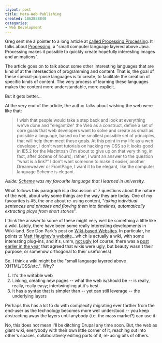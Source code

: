 ```yaml
--- 
layout: post
title: Meta-Web Publishing
created: 1062888840
categories: 
- Web Development
---
```

Greg sent me a pointer to a long article at <a href="http://www.ftrain.com"> called <a href="http://www.ftrain.com/ProcessingProcessing.html">Processing Processing</a>. It talks about <a href="http://proce55ing.net/">Processing</a>, a "small computer language layered above Java. Processing makes it possible to quickly create hopefully interesting images and animations".

The article goes on to talk about some other interesting languages that are kind of at the intersection of programming and content. That is, the goal of these special-purpose languages is to create, to facilitate the creation of specific kinds of content. The very process of learning these languages makes the content more understandable, more explicit.

But it gets better...
<!--break-->
At the very end of the article, the author talks about wishing the web were like that:<blockquote>I wish that people would take a step back and look at everything we've done and "elegantize" the Web as a construct, define a set of core goals that web developers want to solve and create as small as possible a language, based on the smallest possible set of principles, that will help them meet those goals. At this point in my life as a web                developer, I don't want tutorials on hacking my CSS so it looks good in IE5.2 for the Macintosh (I'm about to give up on that very thing, in fact, after dozens of hours); rather, I want an answer to the question "what is a link?" I don't want someone to make it easier, another Dreamweaver or FrontPage, I want it to be elegant, like the computer language Scheme is elegant.</blockquote>
<em>Aside: <a href="http://www.schemers.org/">Scheme</a> was my favourite language that I learned in university.</em>

What follows this paragraph is a discussion of 7 questions about the nature of the web, about why some things are the way they are today. One of my favourites is #5, the one about re-using content, "<em>taking individual                   sentences and phrases and flowing them into timelines, automatically extracting plays from short stories</em>".

I think the answer to some of these might very well be something a little like a wiki. Lately, there have been some really interesting developments in Wiki-land. See Don Park's post on <a href="http://www.docuverse.com/blog/donpark/2003/09/05.html#a859">Wiki-based Websites</a>. In particular, he points to <a href="http://haughey.com/matt/about">Matt Haughey's website</a>...which is actually a wiki, with some interesting plug-ins, and it's, umm, <a href="http://www.corante.com/many/20030901.shtml#51129">not ugly</a> (of course, there was a <a href="http://www.corante.com/many/20030401.shtml#32247">post earlier in the year</a> that agreed that wikis were ugly, but beauty wasn't their purpose, or somehow orthogonal to their usefulness).

So, I think a wiki might be the "small language layered above XHTML/CSS/etc.". Why?
<ol><li>It's the writable web</li>
<li>Linking, creating new pages -- what the web is/should be -- is really, really, really easy; intertwingling at it's best</li>
<li>It has a syntax that is simpler than -- yet can still leverage -- the underlying layers</li></ol>
Perhaps this has a lot to do with complexity migrating ever farther from the end-user as the technology becomes more well understood -- you keep abstracting away the layers until anybody (i.e. the mass market?) can use it.

No, this does not mean I'll be ditching Drupal any time soon. But, the web as giant wiki, everybody with their own little corner of it, reaching out into other's spaces, collaboratively editing parts of it, re-using bits of others.
